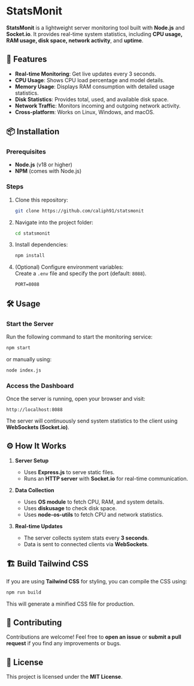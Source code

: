 # StatsMonit

**StatsMonit** is a lightweight server monitoring tool built with **Node.js** and **Socket.io**. It provides real-time system statistics, including **CPU usage, RAM usage, disk space, network activity**, and **uptime**.

## 🚀 Features

- **Real-time Monitoring**: Get live updates every 3 seconds.
- **CPU Usage**: Shows CPU load percentage and model details.
- **Memory Usage**: Displays RAM consumption with detailed usage statistics.
- **Disk Statistics**: Provides total, used, and available disk space.
- **Network Traffic**: Monitors incoming and outgoing network activity.
- **Cross-platform**: Works on Linux, Windows, and macOS.

## 📦 Installation

### Prerequisites
- **Node.js** (v18 or higher)
- **NPM** (comes with Node.js)

### Steps
1. Clone this repository:
   ```bash
   git clone https://github.com/caliph91/statsmonit
   ```
2. Navigate into the project folder:
   ```bash
   cd statsmonit
   ```
3. Install dependencies:
   ```bash
   npm install
   ```
4. (Optional) Configure environment variables:  
   Create a `.env` file and specify the port (default: `8088`).
   ```env
   PORT=8088
   ```

## 🛠 Usage

### Start the Server
Run the following command to start the monitoring service:
```bash
npm start
```
or manually using:
```bash
node index.js
```

### Access the Dashboard
Once the server is running, open your browser and visit:
```
http://localhost:8088
```
The server will continuously send system statistics to the client using **WebSockets (Socket.io)**.

## ⚙️ How It Works

1. **Server Setup**  
   - Uses **Express.js** to serve static files.
   - Runs an **HTTP server** with **Socket.io** for real-time communication.

2. **Data Collection**  
   - Uses **OS module** to fetch CPU, RAM, and system details.
   - Uses **diskusage** to check disk space.
   - Uses **node-os-utils** to fetch CPU and network statistics.

3. **Real-time Updates**  
   - The server collects system stats every **3 seconds**.
   - Data is sent to connected clients via **WebSockets**.

## 🏗 Build Tailwind CSS

If you are using **Tailwind CSS** for styling, you can compile the CSS using:
```bash
npm run build
```
This will generate a minified CSS file for production.

## 🤝 Contributing

Contributions are welcome! Feel free to **open an issue** or **submit a pull request** if you find any improvements or bugs.

## 📜 License

This project is licensed under the **MIT License**.
